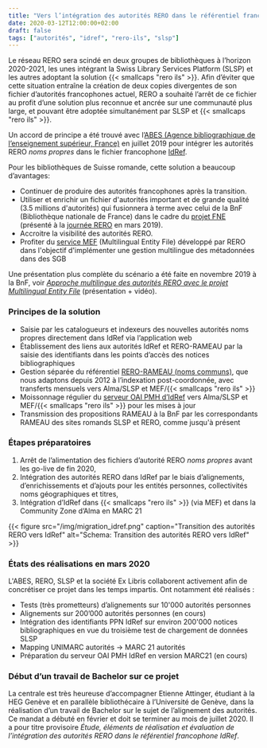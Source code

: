 ```yaml
---
title: "Vers l’intégration des autorités RERO dans le référentiel francophone IdRef"
date: 2020-03-12T12:00:00+02:00
draft: false
tags: ["autorités", "idref", "rero-ils", "slsp"]
---
```


Le réseau RERO sera scindé en deux groupes de bibliothèques à l’horizon 2020-2021, les unes intégrant la Swiss Library Services Platform (SLSP) et les autres adoptant la solution {{< smallcaps "rero ils" >}}. Afin d’éviter que cette situation entraîne la création de deux copies divergentes de son fichier d’autorités francophones actuel, RERO a souhaité l’arrêt de ce fichier au profit d’une solution plus reconnue et ancrée sur une communauté plus large, et pouvant être adoptée simultanément par SLSP et {{< smallcaps "rero ils" >}}. 

<!--more-->

Un accord de principe a été trouvé avec l’[ABES (Agence bibliographique de l’enseignement supérieur, France)](http://www.abes.fr/) en juillet 2019 pour intégrer les autorités RERO *noms propres* dans le fichier francophone [IdRef](https://www.idref.fr/).

Pour les bibliothèques de Suisse romande, cette solution a beaucoup d’avantages:

* Continuer de produire des autorités francophones après la transition. 
* Utiliser et enrichir un fichier d'autorités important et de grande qualité (3.5 millions d'autorités) qui fusionnera à terme avec celui de la BnF (Bibliothèque nationale de France) dans le cadre du [projet FNE](https://www.transition-bibliographique.fr/fne/fichier-national-entites/) (présenté à la [journée RERO](https://www.rero.ch/pdfview.php?section=communique&filename=JR19_FNE_journee_RERO.pdf) en mars 2019).
* Accroitre la visibilité des autorités RERO. 
* Profiter du [service MEF](https://mef.test.rero.ch/) (Multilingual Entity File) développé par RERO dans l'objectif d'implémenter une gestion multilingue des métadonnées dans des SGB

Une présentation plus complète du scénario a été faite en novembre 2019 à la BnF, voir *[Approche multilingue des autorités RERO avec le projet Multilingual Entity File](https://www.transition-bibliographique.fr/2019-09-26-inscriptions-ouvertes-4e-journee-metadonnees-bibliotheques-15-novembre-2019/)* (présentation + vidéo).

### Principes de la solution

* Saisie par les catalogueurs et indexeurs des nouvelles autorités noms propres directement dans IdRef via l’application web
* Établissement des liens aux autorités IdRef et RERO-RAMEAU par la saisie des identifiants dans les points d’accès des notices bibliographiques
* Gestion séparée du référentiel [RERO-RAMEAU (noms communs)](https://www.rero.ch/pdfview.php?section=ressources&filename=rameau_dans_le_reseau_suisse_rero_20141106.pdf), que nous adaptons depuis 2012 à l’indexation post-coordonnée, avec transferts mensuels vers Alma/SLSP et MEF/{{< smallcaps "rero ils" >}}
* Moissonnage régulier du [serveur OAI PMH d’IdRef](http://www.abes.fr/Autorites-et-referentiels/Services-disponibles/Entrepot-OAI-PMH-IdRef) vers Alma/SLSP et MEF/{{< smallcaps "rero ils" >}} pour les mises à jour
* Transmission des propositions RAMEAU à la BnF par les correspondants RAMEAU des sites romands SLSP et RERO, comme jusqu'à présent

### Étapes préparatoires

1. Arrêt de l’alimentation des fichiers d’autorité RERO *noms propres* avant les go-live de fin 2020,
1. Intégration des autorités RERO dans IdRef par le biais d’alignements, d’enrichissements et d’ajouts pour les entités personnes, collectivités noms géographiques et titres, 
1. Intégration d’IdRef dans {{< smallcaps "rero ils" >}} (via MEF) et dans la Community Zone d’Alma en MARC 21

{{< figure src="/img/migration_idref.png" caption="Transition des autorités RERO vers IdRef" alt="Schema: Transition des autorités RERO vers IdRef" >}}

### États des réalisations en mars 2020

L'ABES, RERO, SLSP et la société Ex Libris collaborent activement afin de concrétiser ce projet dans les temps impartis. Ont notamment été réalisés :

* Tests (très prometteurs) d’alignements sur 10'000 autorités personnes
* Alignements sur 200’000 autorités personnes (en cours)
* Intégration des identifiants PPN IdRef sur environ 200'000 notices bibliographiques en vue du troisième test de chargement de données SLSP
* Mapping UNIMARC autorités -> MARC 21 autorités
* Préparation du serveur OAI PMH IdRef en version MARC21 (en cours)

### Début d’un travail de Bachelor sur ce projet

La centrale est très heureuse d’accompagner Etienne Attinger, étudiant à la HEG Genève et en parallèle bibliothécaire à l’Université de Genève, dans la réalisation d’un travail de Bachelor sur le sujet de l’alignement des autorités. Ce mandat a débuté en février et doit se terminer au mois de juillet 2020. Il a pour titre provisoire *Étude, éléments de réalisation et évaluation de l’intégration des autorités RERO dans le référentiel francophone IdRef*.
